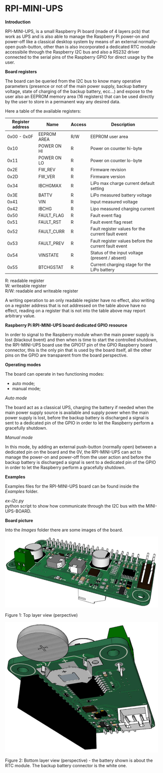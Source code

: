 # RPI-MINI-UPS

**Introduction**

RPI-MINI-UPS, is a small Raspberry Pi board (made of 4 layers pcb) that work as UPS and is also able to manage the Raspberry Pi power-on and power-off like a classical desktop system by means of an external normally-open push-button, other than is also incorporated a dedicated RTC module accessibile through the Raspberry I2C bus and also a RS232 driver connected to the serial pins of the Raspberry GPIO for direct usage by the user.

**Board registers**

The board can be queried from the I2C bus to know many operative parameters (presence or not of the main power supply, backup battery voltage, state of charging of the backup battery, ecc...) and expose to the user also an EEPROM memory area (16 registers) that can be used directly by the user to store in a permanent way any desired data.

Here a table of the available registers:

| Register address | Name        | Access | Description                                          |
| ---------------- | ----------- | ------ | ---------------------------------------------------- |
| 0x00 - 0x0F      | EEPROM AREA | R/W    | EEPROM user area                                     |
| 0x10             | POWER ON HI | R      | Power on counter hi-byte                             |
| 0x11             | POWER ON LO | R      | Power on counter lo-byte                             |
| 0x2E             | FW_REV      | R      | Firmware revision                                    |
| 0x2D             | FW_VER      | R      | Firmware version                                     |
| 0x34             | IBCHGMAX    | R      | LiPo max charge current default setting              |
| 0x3E             | BATTV       | R      | LiPo measured battery voltage                        |
| 0x41             | VIN         | R      | Input measured voltage                               |
| 0x42             | IBCHG       | R      | Lipo measured charging current                       |
| 0x50             | FAULT_FLAG  | R      | Fault event flag                                     |
| 0x51             | FAULT_RST   | R      | Fault event flag reset                               |
| 0x52             | FAULT_CURR  | R      | Fault register values for the current fault event    |
| 0x53             | FAULT_PREV  | R      | Fault register values before the current fault event |
| 0x54             | VINSTATE    | R      | Status of the input voltage (present / absent)       |
| 0x55             | BTCHGSTAT   | R      | Current charging stage for the LiPo battery          |

R: readable register  
W: writeable register  
R/W: readable and writeable register  

A writing operation to an only readable register have no effect, also writing on a register address that is not addressed on the table above have no effect, reading on a register that is not into the table above may report arbitrary value.

**Raspberry Pi RPI-MINI-UPS board dedicated GPIO resource**

In order to signal to the Raspberry module whwn the main power supply is lost (blackout bvent) and then when is time to start the controlled shutdown, the RPI-MINI-UPS board use the GPIO17 pin of the GPIO Raspberry board connector, this is the only pin that is used by the board itself, all the other pins on the GPIO are transparent from the board perspective.

**Operating modes**

The board can operate in two functioning modes:

- auto mode;
- manual mode;

*Auto mode*

The board act as a classical UPS, charging the battery if needed when the main power supply source is available and supply power when the main power supply is lost, before the backup battery is discharged a signal is sent to a dedicated pin of the GPIO in order to let the Raspberry perform a gracefully shutdown.

*Manual mode*

In this mode, by adding an external push-button (normally open) between a dedicated pin on the board and the 0V, the RPI-MINI-UPS can act to manage the power-on and power-off from the user action and before the backup battery is discharged a signal is sent to a dedicated pin of the GPIO in order to let the Raspberry perform a gracefully shutdown.

**Examples**

Examples files for the RPI-MINI-UPS board can be found inside the *Examples* folder.

*ex-i2c.py*  
python script to show how communicate through the I2C bus with the MINI-UPS-BOARD.

**Board picture**

Into the *Images* folder there are some images of the board.

![Image](/Images/miniups_r0-1.jpg)

Figure 1: Top layer view (perpective)

![Image](/Images/miniups_r0-3.jpg)

Figure 2: Bottom layer view (perspective) - the battery shown is about the RTC module. The backup battery connector is the white one.
